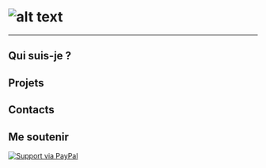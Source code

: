 # ![alt text](https://media.discordapp.net/attachments/1005891521989578773/1009851971274031104/banniere.png)

---

## Qui suis-je ?

## Projets

## Contacts

## Me soutenir
[![Support via PayPal](https://cdn.rawgit.com/twolfson/paypal-github-button/1.0.0/dist/button.svg)](https://www.paypal.me/aweek23/)
